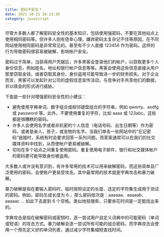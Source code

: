 ```yaml
---
title: 密码不安全？
date: 2021-10-21 16:13:30
category: javascript
---
```


尽管大多数人都了解密码安全性的基本知识，包括使用强密码，不要在其他站点上使用相同密码等。但许多人抱有侥幸心理，嫌弃密码太复杂记不住等原因，在不同网站使用相同密码是非常常见的。甚至有不少人直接 123456 作为密码。这样的行为导致密码很容易被破解，影响帐户安全。

密码过于简单，当获得用户凭据后，许多黑客会登录他们的帐户，以窃取更多个人身份信息，例如姓名，地址和银行帐户信息等等。黑客会使用这些信息直接从用户那里窃取金钱，或者窃取其身份，身份盗用可能导致进一步的财务损失。对于企业而言，黑客可以发起针对公司的虚假信息宣传活动，与竞争对手共享他们的数据，并以赎金的形式进行威胁。

下面是一些针对增强密码安全性的小建议：

*   避免使用字典单词、数字组合或相邻键盘组合的字符串。例如 qwerty、asdfg 或 password 等。此外，不要使用重复的字符，比如 aaaa 或 123abc。这些都是很糟糕的密码。
*   许多人会使用名字或者非机密的个人信息（电话号码、出生日期等）作为密码，或者是亲人，孩子，或宠物的名字。当我们单击一些网站中的“忘记密码”链接时，系统有时会要求回答一系列问题。而答案通常可以在我们的社交媒体资料中找到，从而使帐户更易被破解。
*   切勿在多个站点之间重复使用密码。重复使用电子邮件，银行和社交媒体帐户的密码更可能导致身份被盗用。

大多数人或许没有意识到，有许多常用的技术可以用来破解密码，而这些简单且广泛使用的密码，会使帐户更易受攻击。其中最常用的技术就是字典攻击和暴力破解。

暴力破解是指在要输入密码时，临时按照设定的长度、选定的字符集生成用于测试的密码。例如，密码生成长度为 6 ，那么密码依次是：aaaaaa、aaaaab、aaaaac … 如此下去直到 6 个空格。类似地毯搜索，只要肯花时间是一定能找出来的。

字典攻击是指在破解密码或密钥时，逐一尝试用户自定义词典中的可能密码（单词或短语）的攻击方式。暴力破解会逐一尝试所有可能的组合密码，而字典攻击会使用一个预先定义好的单词列表，通过减少字符集缩短查找时间。
